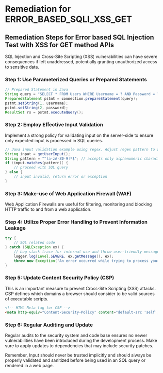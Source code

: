 # Remediation for ERROR_BASED_SQLI_XSS_GET

## Remediation Steps for Error based SQL Injection Test with XSS for GET method APIs

SQL Injection and Cross-Site Scripting (XSS) vulnerabilities can have severe consequences if left unaddressed, potentially granting unauthorized access to sensitive data. 

### Step 1: Use Parameterized Queries or Prepared Statements

```java
// Prepared Statement in Java
String query = "SELECT * FROM Users WHERE Username = ? AND Password = ?"; 
PreparedStatement pstmt = connection.prepareStatement(query);  
pstmt.setString(1, username);  
pstmt.setString(2, password); 
ResultSet rs = pstmt.executeQuery();
```

### Step 2: Employ Effective Input Validation 

Implement a strong policy for validating input on the server-side to ensure only expected input is processed in SQL queries. 

```java
// Java input validation example using regex. Adjust regex pattern to application's need
String input = getUserInput();
String pattern = "^[a-zA-Z0-9]*$"; // accepts only alphanumeric characters
if (input.matches(pattern)) {
    // proceed with SQL query
} else {
    // input invalid, return error or exception
}
```

### Step 3: Make-use of Web Application Firewall (WAF)

Web Application Firewalls are useful for filtering, monitoring and blocking HTTP traffic to and from a web application.

### Step 4: Utilize Proper Error Handling to Prevent Information Leakage

```java
try {
    // SQL related code
} catch (SQLException ex) {
    // Log stack trace for internal use and throw user-friendly message
    logger.log(Level.SEVERE, ex.getMessage(), ex);
    throw new Exception("An error occurred while trying to process your request.");
}
```

### Step 5: Update Content Security Policy (CSP)

This is an important measure to prevent Cross-Site Scripting (XSS) attacks. CSP defines which domains a browser should consider to be valid sources of executable scripts. 

```html
<!-- HTML Meta tag for CSP -->
<meta http-equiv="Content-Security-Policy" content="default-src 'self';">
```

### Step 6: Regular Auditing and Update

Regular audits to the security system and code base ensures no newer vulnerabilities have been introduced during the development process. Make sure to apply updates to dependencies that may include security patches.


Remember, Input should never be trusted implicitly and should always be properly validated and sanitized before being used in an SQL query or rendered in a web page.